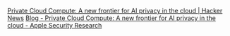 
[Private Cloud Compute: A new frontier for AI privacy in the cloud | Hacker News](https://news.ycombinator.com/item?id=40639606)
[Blog - Private Cloud Compute: A new frontier for AI privacy in the cloud - Apple Security Research](https://security.apple.com/blog/private-cloud-compute/)
